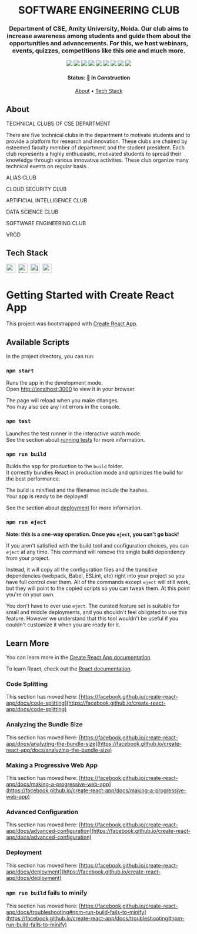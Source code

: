 <h1 align="center">
	SOFTWARE ENGINEERING CLUB
</h1>

<h3 align="center">
	Department of CSE, Amity University, Noida. Our club aims to increase awareness among students and guide them about the opportunities and advancements. For this, we host webinars, events, quizzes, competitions like this one and much more.
</h3>

<p align="center">
	<img src="https://img.shields.io/github/license/harshraj78/se-club?color=green"/>
	<img src="https://img.shields.io/github/repo-size/harshraj78/se-club?color=green"/>
	<img src="https://img.shields.io/github/last-commit/harshraj78/se-club?color=green"/>
	<img src="https://img.shields.io/github/languages/count/harshraj78/se-club?color=green"/>
	<img src="https://img.shields.io/github/contributors/harshraj78/se-club?color=green"/>
	<img src="https://img.shields.io/github/issues-raw/harshraj78/se-club?color=green"/>
	<img src="https://img.shields.io/github/issues-closed-raw/harshraj78/se-club?color=green"/>
	<img src="https://img.shields.io/github/issues-pr-raw/harshraj78/se-club?color=green"/>
	<img src="https://img.shields.io/github/issues-pr-closed-raw/harshraj78/se-club?color=green"/>
</p>

<h4 align="center">
	Status: 🚧 In Construction
</h4>

<p align="center">
	<a href="#about">About</a> •
	<a href="#tech-stack">Tech Stack</a> 
</p>

## About

TECHNICAL CLUBS OF CSE DEPARTMENT

There are five technical clubs in the department to motivate students and to provide a platform for research and innovation. These clubs are chaired by esteemed faculty member of department and the student president. Each club represents a highly enthusiastic, motivated students to spread their knowledge through various innovative activities. These club organize many technical events on regular basis.


ALIAS CLUB

CLOUD SECURITY CLUB

ARTIFICIAL INTELLIGENCE CLUB

DATA SCIENCE CLUB

SOFTWARE ENGINEERING CLUB

VRGD

## Tech Stack
<img src="https://img.shields.io/badge/Css3-05122A?style=flat&logo=css3" alt="css3 Badge" height="25">&nbsp;
<img src="https://img.shields.io/badge/Html5-05122A?style=flat&logo=html5" alt="html5 Badge" height="25">&nbsp;
<img src="https://img.shields.io/badge/Javascript-05122A?style=flat&logo=javascript" alt="javascript Badge" height="25">&nbsp;
<img src="https://img.shields.io/badge/React-05122A?style=flat&logo=react" alt="react Badge" height="25">&nbsp;




# Getting Started with Create React App

This project was bootstrapped with [Create React App](https://github.com/facebook/create-react-app).

## Available Scripts

In the project directory, you can run:

### `npm start`

Runs the app in the development mode.\
Open [http://localhost:3000](http://localhost:3000) to view it in your browser.

The page will reload when you make changes.\
You may also see any lint errors in the console.

### `npm test`

Launches the test runner in the interactive watch mode.\
See the section about [running tests](https://facebook.github.io/create-react-app/docs/running-tests) for more information.

### `npm run build`

Builds the app for production to the `build` folder.\
It correctly bundles React in production mode and optimizes the build for the best performance.

The build is minified and the filenames include the hashes.\
Your app is ready to be deployed!

See the section about [deployment](https://facebook.github.io/create-react-app/docs/deployment) for more information.

### `npm run eject`

**Note: this is a one-way operation. Once you `eject`, you can't go back!**

If you aren't satisfied with the build tool and configuration choices, you can `eject` at any time. This command will remove the single build dependency from your project.

Instead, it will copy all the configuration files and the transitive dependencies (webpack, Babel, ESLint, etc) right into your project so you have full control over them. All of the commands except `eject` will still work, but they will point to the copied scripts so you can tweak them. At this point you're on your own.

You don't have to ever use `eject`. The curated feature set is suitable for small and middle deployments, and you shouldn't feel obligated to use this feature. However we understand that this tool wouldn't be useful if you couldn't customize it when you are ready for it.

## Learn More

You can learn more in the [Create React App documentation](https://facebook.github.io/create-react-app/docs/getting-started).

To learn React, check out the [React documentation](https://reactjs.org/).

### Code Splitting

This section has moved here: [https://facebook.github.io/create-react-app/docs/code-splitting](https://facebook.github.io/create-react-app/docs/code-splitting)

### Analyzing the Bundle Size

This section has moved here: [https://facebook.github.io/create-react-app/docs/analyzing-the-bundle-size](https://facebook.github.io/create-react-app/docs/analyzing-the-bundle-size)

### Making a Progressive Web App

This section has moved here: [https://facebook.github.io/create-react-app/docs/making-a-progressive-web-app](https://facebook.github.io/create-react-app/docs/making-a-progressive-web-app)

### Advanced Configuration

This section has moved here: [https://facebook.github.io/create-react-app/docs/advanced-configuration](https://facebook.github.io/create-react-app/docs/advanced-configuration)

### Deployment

This section has moved here: [https://facebook.github.io/create-react-app/docs/deployment](https://facebook.github.io/create-react-app/docs/deployment)

### `npm run build` fails to minify

This section has moved here: [https://facebook.github.io/create-react-app/docs/troubleshooting#npm-run-build-fails-to-minify](https://facebook.github.io/create-react-app/docs/troubleshooting#npm-run-build-fails-to-minify)
